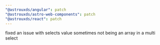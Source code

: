 ```yaml
---
"@astrouxds/angular": patch
"@astrouxds/astro-web-components": patch
"@astrouxds/react": patch
---
```


fixed an issue with selects value sometimes not being an array in a multi select
